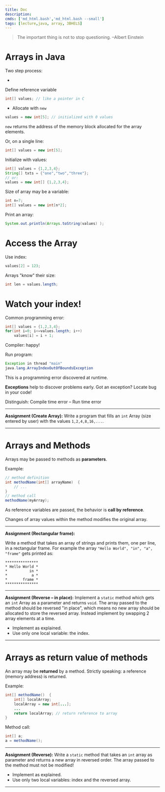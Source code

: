 ```yaml
---
title: Doc
description: 
cmds: ['md_html.bash','md_html.bash --small']
tags: [lecture,java, array, 3BHELS]
---
```


> The important thing is not to stop questioning. –Albert Einstein

# Arrays in Java
Two step process:


- 
Define reference variable
```java
int[] values; // like a pointer in C
```
- Allocate with `new`

```java
values = new int[5]; // initialized with 0 values
```

`new` returns the address of the memory block allocated for the array elements.

Or, on a single line:
```java
int[] values = new int[5];
```

Initialize with values:
```java
int[] values = {1,2,3,4};
String[] txts = {"one","two","three"};
// or:
values = new int[] {1,2,3,4};
```


Size of array may be a variable:
```java
int n=7;
int[] values = new int[n*2];
```

Print an array:
```java
System.out.println(Arrays.toString(values) );
```



# Access the Array

Use index:
```java
values[2] = 123;
```

Arrays "know" their size:
```java
int len = values.length;
```




# Watch your index!
Common programming error:
```java
int[] values = {1,2,3,4};
for(int i=0; i<=values.length; i++)
    values[i] = i + 1;
```


Compiler: happy!

Run program:
```java
Exception in thread "main" 
java.lang.ArrayIndexOutOfBoundsException
```

This is a programming error discovered at runtime.

**Exceptions** help to discover problems early. Got an exception? Locate bug in your code!

Distinguish: Compile time error – Run time error



---

**Assignment (Create Array):**
Write a program that fills an `int` Array (size entered by user) with the values `1,2,4,8,16,...`.

---





# Arrays and Methods


Arrays may be passed to methods as **parameters**.

Example:
```java
// method definition
int methodName(int[] arrayName)  {
    // ...
}
// method call
methodName(myArray);
```


As reference variables are passed, the behavior is **call by reference**.

Changes of array values within the method modifies the original array.



---

**Assignment (Rectangular frame):**

Write a method that takes an array of strings and prints them, one per line, in a rectangular frame. For example the array `"Hello World", "in", "a", "frame"` gets printed as:

```
***************
* Hello World *
*          in *
*           a *
*       frame *
***************
```



---

**Assignment (Reverse – in place):**
Implement a `static` method which gets an `int` Array as a parameter and returns `void`. The array passed to the method should be reversed "in place", which means no new array should be allocated to store the reversed array. Instead implement by swapping 2 array elements at a time.

- Implement as explained.
- Use only one local variable: the index.

---




# Arrays as return value of methods
An array may be **returned** by a method. Strictly speaking: a reference (memory address) is returned.

Example:
```java
int[] methodName()  {
    int[] localArray;
    localArray = new int[...];
    ...
    return localArray; // return reference to array
}
```

Method call:
```java
int[] a;
a = methodName();
```



---

**Assignment (Reverse):**
Write a `static` method that takes an `int` array as parameter and returns a new array in reversed order. The array passed to the method must not be modified!

- Implement as explained.
- Use only two local variables: index and the reversed array.

---










